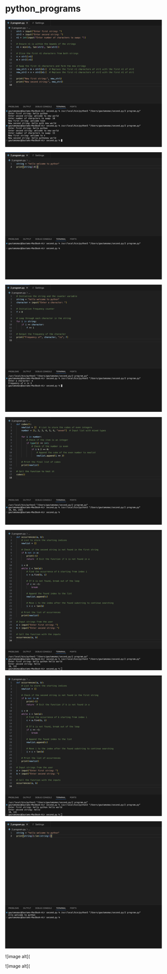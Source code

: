 # python_programs

![image alt](https://github.com/Gautam-io-dev/python_programs/blob/91920a17145fffdb4420d308607884d71798d759/PROGRAM%203.png)

![image alt](https://github.com/Gautam-io-dev/python_programs/blob/a24a593ab14e4ef5ae84b1209a880db667881908/PROGRAM%204.png)

![image alt](https://github.com/Gautam-io-dev/python_programs/blob/8246a791ffd04ccd114056b66968064ff238db0a/PROGRAM%206.png)

![image alt](https://github.com/Gautam-io-dev/python_programs/blob/754fc88a21a956be7c241ab0526ac37952013c21/PROGRAM1.png)

![image alt](https://github.com/Gautam-io-dev/python_programs/blob/102532c0f1e30e851c8cae1e617bb76c61c149ca/PROGRAM3%202.png)

![image alt](https://github.com/Gautam-io-dev/python_programs/blob/ea4c750e8bdf898056d0b2d8ec8ca0ca18a2b90f/PROGRAM3.png)

![image alt](https://github.com/Gautam-io-dev/python_programs/blob/8ba40e5e7ae86fa2036d35d5d5d270bf27d636d9/PROGRAM5.png)

![image alt](

![image alt](


